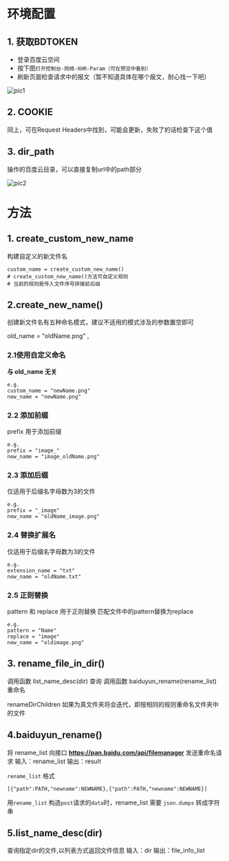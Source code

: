 # 环境配置

## 1. 获取BDTOKEN 

- 登录百度云空间
- 按下图`打开控制台-网络-XHR-Param（可在预览中看到）`
- 刷新页面检查请求中的报文（暂不知道具体在哪个报文，耐心找一下吧）

![pic1](D:\Project\pyProject\pyForBaiduCloud\image\pic1.png)

## 2. COOKIE

同上，可在Request Headers中找到，可能会更新，失败了的话检查下这个值




## 3. dir_path 

操作的百度云目录，可以直接复制url中的path部分

![pic2](D:\Project\pyProject\pyForBaiduCloud\image\pic2.png)


# 方法

## 1. create_custom_new_name

构建自定义的新文件名

```
custom_name = create_custom_new_name()
# create_custom_new_name()方法可自定义规则
# 当前的规则是传入文件序号拼接前后缀
```

## 2.create_new_name()

创建新文件名有五种命名模式，建议不适用的模式涉及的参数置空即可

old_name = "oldName.png" ,

### 2.1使用自定义命名

**与 old_name 无关**

```
e.g.
custom_name = "newName.png"
new_name = "newName.png"
```

### 2.2 添加前缀 

prefix 用于添加前缀

```
e.g. 
prefix = "image_"
new_name = "image_oldName.png"
```

### 2.3 添加后缀 

仅适用于后缀名字母数为3的文件

```
e.g. 
prefix = "_image"
new_name = "oldName_image.png"
```

### 2.4 替换扩展名

仅适用于后缀名字母数为3的文件

```
e.g.
extension_name = "txt"
new_name = "oldName.txt"
```

### 2.5 正则替换

pattern 和 replace 用于正则替换
匹配文件中的pattern替换为replace

```
e.g.
pattern = "Name"
replace = "image"
new_name = "oldimage.png"
```

## 3. rename_file_in_dir()

调用函数  list_name_desc(dir)  查询
调用函数  baiduyun_rename(rename_list)  重命名

renameDirChildren 如果为真文件夹将会迭代，即按相同的规则重命名文件夹中的文件



## 4.baiduyun_rename()

将  rename_list 向接口 **https://pan.baidu.com/api/filemanager** 发送重命名请求
输入：rename_list
输出：result

`rename_list` 格式
```
[{"path":PATH,"newname":NEWNAME},{"path":PATH,"newname":NEWNAME}]
```
用`rename_list` 构造`post`请求的`data`时，rename_list 需要 `json.dumps` 转成字符串


## 5.list_name_desc(dir)

查询指定dir的文件,以列表方式返回文件信息
输入：dir
输出：file_info_list
